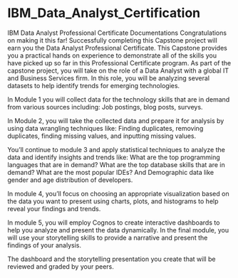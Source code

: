# IBM_Data_Analyst_Certification
IBM Data Analyst Professional Certificate Documentations
Congratulations on making it this far! Successfully completing this Capstone project will earn you the Data Analyst Professional Certificate. This Capstone provides you a practical hands on experience to demonstrate all of the skills you have picked up so far in this Professional Certificate program. As part of the capstone project, you will take on the role of a Data Analyst with a global IT and Business Services firm. In this role, you will be analyzing several datasets to help identify trends for emerging technologies. 

In Module 1 you will collect data for the technology skills that are in demand from various sources including: Job postings, blog posts, surveys. 

In Module 2, you will take the collected data and prepare it for analysis by using data wrangling techniques like: Finding duplicates, removing duplicates, finding missing values, and inputting missing values. 

You’ll continue to module 3 and apply statistical techniques to analyze the data and identify insights and trends like: What are the top programming languages that are in demand? What are the top database skills that are in demand? What are the most popular IDEs? And Demographic data like gender and age distribution of developers. 

In module 4, you’ll focus on choosing an appropriate visualization based on the data you want to present using charts, plots, and histograms to help reveal your findings and trends. 

In module 5, you will employ Cognos to create interactive dashboards to help you analyze and present the data dynamically. In the final module, you will use your storytelling skills to provide a narrative and present the findings of your analysis. 

The dashboard and the storytelling presentation you create that will be reviewed and graded by your peers. 
